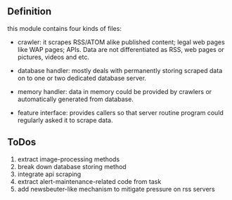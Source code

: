 Definition
-----------
this module contains four kinds of files:
* crawler: it scrapes RSS/ATOM alike published content; legal web pages like
  WAP pages; APIs. Data are not differentiated as RSS, web pages or pictures,
videos and etc.

* database handler: mostly deals with permanently storing scraped data on to
  one or two dedicated database server.

* memory handler: data in memory could be provided by crawlers or automatically
  generated from database.

* feature interface: provides callers so that server routine program could
  regularly asked it to scrape data.

ToDos
------
1. extract image-processing methods
2. break down database storing method
3. integrate api scraping
4. extract alert-maintenance-related code from task
5. add newsbeuter-like mechanism to mitigate pressure on rss servers

